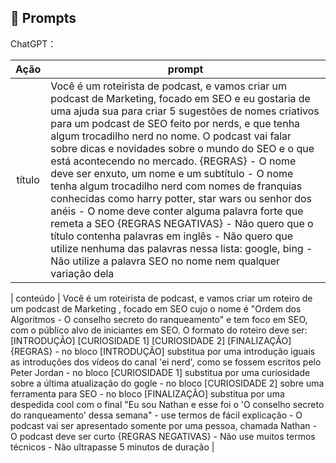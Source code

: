 ## 🧠 Prompts


ChatGPT：

|   Ação   | prompt                                                                                                                                                                                                                                                                         |
| :------: | ------------------------------------------------------------------------------------------------------------------------------------------------------------------------------------------------------------------------------------------------------------------------------ |
|  título  | Você é um roteirista de podcast, e vamos criar um podcast de Marketing, focado em SEO e eu gostaria de uma ajuda sua para criar 5 sugestões de nomes criativos para um podcast de SEO feito por nerds, e que tenha algum trocadilho nerd no nome. O podcast vai falar sobre dicas e novidades sobre o mundo do SEO e o que está acontecendo no mercado. {REGRAS} - O nome deve ser enxuto, um nome e um subtítulo - O nome tenha algum trocadilho nerd com nomes de franquias conhecidas como harry potter, star wars ou senhor dos anéis - O nome deve conter alguma palavra forte que remeta a SEO {REGRAS NEGATIVAS} - Não quero que o título contenha palavras em inglês - Não quero que utilize nenhuma das palavras nessa lista: google, bing - Não utilize a palavra SEO no nome nem qualquer variação dela |

| conteúdo | Você é um roteirista de podcast, e vamos criar um  roteiro de um podcast de Marketing , focado em SEO cujo o nome é "Ordem dos Algoritmos - O conselho secreto do ranqueamento" e tem foco em SEO,  com o público alvo de iniciantes em SEO. O formato do roteiro deve ser: [INTRODUÇÃO] [CURIOSIDADE 1] [CURIOSIDADE 2] [FINALIZAÇÃO] {REGRAS} - no bloco [INTRODUÇÃO] substitua por uma introdução iguais as introduções dos vídeos do canal 'ei nerd', como se fossem escritos pelo Peter Jordan - no bloco [CURIOSIDADE 1] substitua por uma curiosidade sobre a última atualização do gogle - no bloco [CURIOSIDADE 2] sobre uma ferramenta para SEO - no bloco [FINALIZAÇÃO] substitua por uma despedida cool com o final "Eu sou Nathan e esse foi o 'O conselho secreto do ranqueamento' dessa semana" - use termos de fácil explicação - O podcast vai ser apresentado somente por uma pessoa, chamada Nathan - O podcast deve ser curto {REGRAS NEGATIVAS} - Não use muitos termos técnicos - Não ultrapasse 5 minutos de duração |

